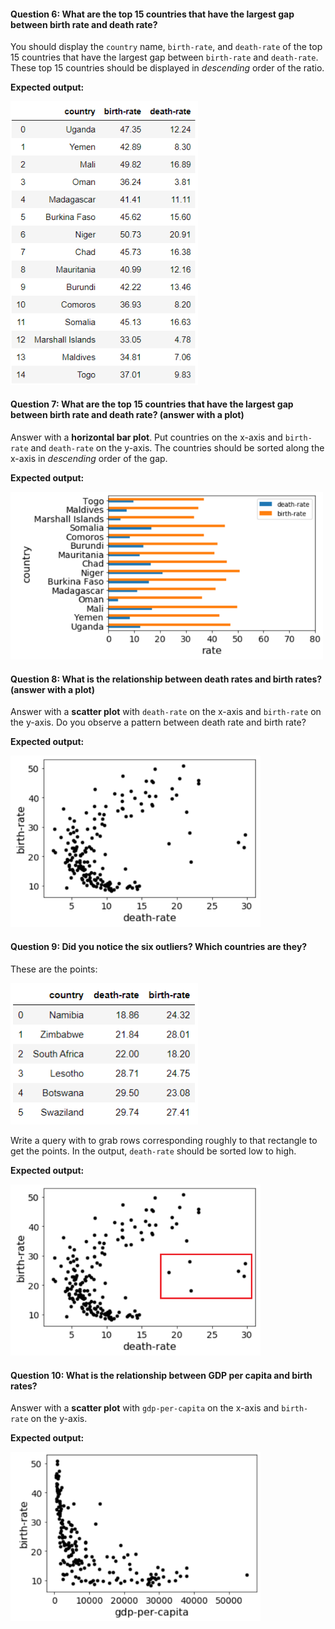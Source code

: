 #### Question 6: What are the top 15 countries that have the largest gap between birth rate and death rate?

You should display the `country` name, `birth-rate`, and `death-rate` of the top 15 countries that have the largest gap between `birth-rate` and `death-rate`. These top 15 countries should be displayed in *descending* order of the ratio.

**Expected output:**

<img src="imgs/O2-5.PNG" width="300">

#### Question 7: What are the top 15 countries that have the largest gap between birth rate and death rate? (answer with a plot)

Answer with a **horizontal bar plot**. Put countries on the x-axis and `birth-rate` and `death-rate` on the y-axis. The countries should be sorted along the x-axis in *descending* order of the gap.

**Expected output:**

<img src="imgs/O2-6.PNG" width="500">

#### Question 8: What is the relationship between death rates and birth rates? (answer with a plot)

Answer with a **scatter plot** with `death-rate` on the x-axis and `birth-rate` on the y-axis. Do you observe a pattern between death rate and birth rate?

**Expected output:**

<img src="imgs/O2-7.PNG" width="400">

#### Question 9: Did you notice the six outliers? Which countries are they?

These are the points:

<img src="imgs/O2-8-1.PNG" width="300">

Write a query with to grab rows corresponding roughly to that
rectangle to get the points.  In the output, `death-rate` should be
sorted low to high.

**Expected output:**

<img src="imgs/O2-8-2.PNG" width="400">


#### Question 10: What is the relationship between GDP per capita and birth rates?

Answer with a **scatter plot** with `gdp-per-capita` on the x-axis and `birth-rate` on the y-axis. 

**Expected output:**

<img src="imgs/O2-10.PNG" width="400">



